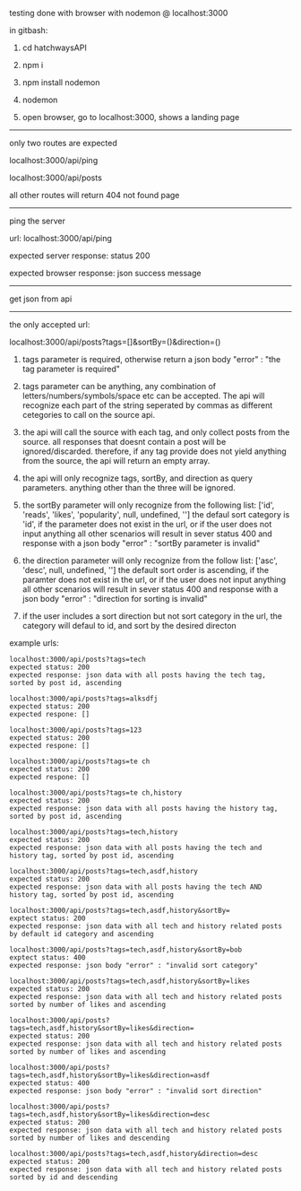 testing done with browser with nodemon @ localhost:3000

in gitbash: 

1. cd hatchwaysAPI

2. npm i

3. npm install nodemon

4. nodemon

5. open browser, go to localhost:3000, shows a landing page

------------------------

only two routes are expected

localhost:3000/api/ping

localhost:3000/api/posts

all other routes will return 404 not found page

-----------------------

ping the server

url: localhost:3000/api/ping

expected server response: status 200

expected browser response: json success message

--------------------------

get json from api

----------------------------

the only accepted url:

localhost:3000/api/posts?tags=[]&sortBy=()&direction=()

1. tags parameter is required, otherwise return a json body "error" : "the tag parameter is required"

2. tags parameter can be anything, any combination of letters/numbers/symbols/space etc can be accepted. The api will recognize each part of the string seperated by commas as different cetegories to call on the source api.

3. the api will call the source with each tag, and only collect posts from the source. all responses that doesnt contain a post will be ignored/discarded. therefore, if any tag provide does not yield anything from the source, the api will return an empty array. 

4. the api will only recognize tags, sortBy, and direction as query parameters. anything other than the three will be ignored.

5. the sortBy parameter will only recognize from the following list:
['id', 'reads', 'likes', 'popularity', null, undefined, '']
the defaul sort category is 'id', if the parameter does not exist in the url, or if the user does not input anything
all other scenarios will result in sever status 400 and response with a json body "error" : "sortBy parameter is invalid"

6. the direction parameter will only recognize from the follow list:
['asc', 'desc', null, undefined, '']
the default sort order is ascending, if the paramter does not exist in the url, or if the user does not input anything
all other scenarios will result in sever status 400 and response with a json body "error" : "direction for sorting is invalid"

7. if the user includes a sort direction but not sort category in the url, the category will defaul to id, and sort by the desired directon



example urls: 

    localhost:3000/api/posts?tags=tech
    expected status: 200
    expected response: json data with all posts having the tech tag, sorted by post id, ascending

    localhost:3000/api/posts?tags=alksdfj
    expected status: 200
    expected respone: []

    localhost:3000/api/posts?tags=123
    expected status: 200
    expected respone: []

    localhost:3000/api/posts?tags=te ch
    expected status: 200
    expected respone: []

    localhost:3000/api/posts?tags=te ch,history
    expected status: 200
    expected response: json data with all posts having the history tag, sorted by post id, ascending

    localhost:3000/api/posts?tags=tech,history
    expected status: 200
    expected response: json data with all posts having the tech and history tag, sorted by post id, ascending

    localhost:3000/api/posts?tags=tech,asdf,history
    expected status: 200
    expected response: json data with all posts having the tech AND history tag, sorted by post id, ascending

    localhost:3000/api/posts?tags=tech,asdf,history&sortBy=
    exptect status: 200
    expected response: json data with all tech and history related posts by default id category and ascending
    
    localhost:3000/api/posts?tags=tech,asdf,history&sortBy=bob
    exptect status: 400
    expected response: json body "error" : "invalid sort category" 

    localhost:3000/api/posts?tags=tech,asdf,history&sortBy=likes
    expected status: 200
    expected response: json data with all tech and history related posts sorted by number of likes and ascending

    localhost:3000/api/posts?tags=tech,asdf,history&sortBy=likes&direction=
    expected status: 200
    expected response: json data with all tech and history related posts sorted by number of likes and ascending
    
    localhost:3000/api/posts?tags=tech,asdf,history&sortBy=likes&direction=asdf
    expected status: 400
    expected response: json body "error" : "invalid sort direction"

    localhost:3000/api/posts?tags=tech,asdf,history&sortBy=likes&direction=desc
    expected status: 200
    expected response: json data with all tech and history related posts sorted by number of likes and descending

    localhost:3000/api/posts?tags=tech,asdf,history&direction=desc
    expected status: 200
    expected response: json data with all tech and history related posts sorted by id and descending
